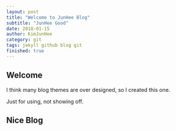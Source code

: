 ```yaml
---
layout: post
title: "Welcome to JunHee Blog"
subtitle: "JunHee Good"
date: 2018-01-15
author: KimJunHee
category: git
tags: jekyll github blog git
finished: true
---
```


## Welcome

I think many blog themes are over designed, so I created this one.

Just for using, not showing off.

## Nice Blog
